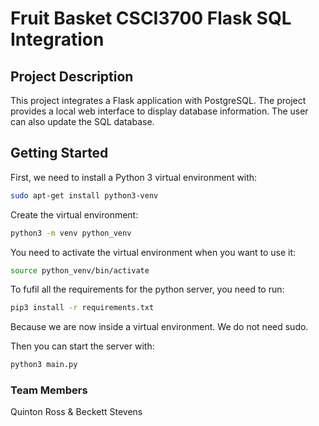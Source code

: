 # Fruit Basket CSCI3700 Flask SQL Integration

## Project Description
This project integrates a Flask application with PostgreSQL. The project provides a local web interface to display database information. The user can also update the SQL database.

## Getting Started

First, we need to install a Python 3 virtual environment with:

```sh
sudo apt-get install python3-venv
```

Create the virtual environment:

```sh
python3 -m venv python_venv
```

You need to activate the virtual environment when you want to use it:

```sh
source python_venv/bin/activate
```

To fufil all the requirements for the python server, you need to run:

```sh
pip3 install -r requirements.txt
```

Because we are now inside a virtual environment. We do not need sudo.

Then you can start the server with:

```sh
python3 main.py
```


### Team Members

Quinton Ross & Beckett Stevens

